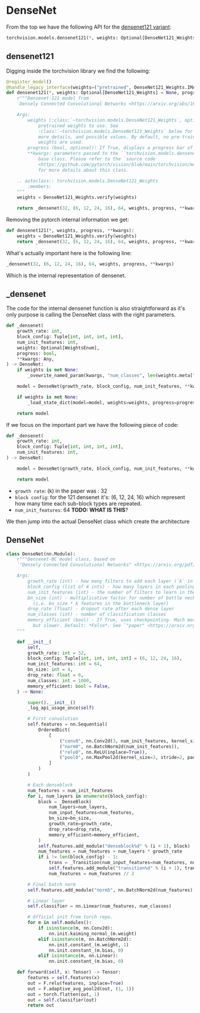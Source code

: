 # DenseNet
From the top we have the following API for the [densenet121 variant](https://pytorch.org/vision/main/models/generated/torchvision.models.densenet121.html#torchvision.models.densenet121):
```python
torchvision.models.densenet121(*, weights: Optional[DenseNet121_Weights] = None, progress: bool = True, **kwargs: Any)
```

## densenet121
Digging inside the torchvision library we find the following:
```python
@register_model()
@handle_legacy_interface(weights=("pretrained", DenseNet121_Weights.IMAGENET1K_V1))
def densenet121(*, weights: Optional[DenseNet121_Weights] = None, progress: bool = True, **kwargs: Any) -> DenseNet:
    r"""Densenet-121 model from
    `Densely Connected Convolutional Networks <https://arxiv.org/abs/1608.06993>`_.

    Args:
        weights (:class:`~torchvision.models.DenseNet121_Weights`, optional): The
            pretrained weights to use. See
            :class:`~torchvision.models.DenseNet121_Weights` below for
            more details, and possible values. By default, no pre-trained
            weights are used.
        progress (bool, optional): If True, displays a progress bar of the download to stderr. Default is True.
        **kwargs: parameters passed to the ``torchvision.models.densenet.DenseNet``
            base class. Please refer to the `source code
            <https://github.com/pytorch/vision/blob/main/torchvision/models/densenet.py>`_
            for more details about this class.

    .. autoclass:: torchvision.models.DenseNet121_Weights
        :members:
    """
    weights = DenseNet121_Weights.verify(weights)

    return _densenet(32, (6, 12, 24, 16), 64, weights, progress, **kwargs)
```

Removing the pytorch internal information we get:

```python
def densenet121(*, weights, progress, **kwargs):
    weights = DenseNet121_Weights.verify(weights)
    return _densenet(32, (6, 12, 24, 16), 64, weights, progress, **kwargs)
```

What's actually important here is the following line:
```python
_densenet(32, (6, 12, 24, 16), 64, weights, progress, **kwargs)
```
Which is the internal representation of densenet.

## _densenet

The code for the internal densenet function is also straightforward as it's only purpose is calling the DenseNet class with the right parameters.
```python
def _densenet(
    growth_rate: int,
    block_config: Tuple[int, int, int, int],
    num_init_features: int,
    weights: Optional[WeightsEnum],
    progress: bool,
    **kwargs: Any,
) -> DenseNet:
    if weights is not None:
        _ovewrite_named_param(kwargs, "num_classes", len(weights.meta["categories"]))

    model = DenseNet(growth_rate, block_config, num_init_features, **kwargs)

    if weights is not None:
        _load_state_dict(model=model, weights=weights, progress=progress)

    return model
```

If we focus on the important part we have the following piece of code:
```python
def _densenet(
    growth_rate: int,
    block_config: Tuple[int, int, int, int],
    num_init_features: int,
) -> DenseNet:

    model = DenseNet(growth_rate, block_config, num_init_features, **kwargs)

    return model
```

- `growth rate`: (k) in the paper was : 32
- `block config`: for the 121 densenet it's: (6, 12, 24, 16) which represent how many time each sub-block types are repeated.
- `num_init_features`: 64 **TODO: WHAT IS THIS**?

We then jump into the actual DenseNet class which create the architecture

## DenseNet
```python
class DenseNet(nn.Module):
    r"""Densenet-BC model class, based on
    `"Densely Connected Convolutional Networks" <https://arxiv.org/pdf/1608.06993.pdf>`_.

    Args:
        growth_rate (int) - how many filters to add each layer (`k` in paper)
        block_config (list of 4 ints) - how many layers in each pooling block
        num_init_features (int) - the number of filters to learn in the first convolution layer
        bn_size (int) - multiplicative factor for number of bottle neck layers
          (i.e. bn_size * k features in the bottleneck layer)
        drop_rate (float) - dropout rate after each dense layer
        num_classes (int) - number of classification classes
        memory_efficient (bool) - If True, uses checkpointing. Much more memory efficient,
          but slower. Default: *False*. See `"paper" <https://arxiv.org/pdf/1707.06990.pdf>`_.
    """

    def __init__(
        self,
        growth_rate: int = 32,
        block_config: Tuple[int, int, int, int] = (6, 12, 24, 16),
        num_init_features: int = 64,
        bn_size: int = 4,
        drop_rate: float = 0,
        num_classes: int = 1000,
        memory_efficient: bool = False,
    ) -> None:

        super().__init__()
        _log_api_usage_once(self)

        # First convolution
        self.features = nn.Sequential(
            OrderedDict(
                [
                    ("conv0", nn.Conv2d(3, num_init_features, kernel_size=7, stride=2, padding=3, bias=False)),
                    ("norm0", nn.BatchNorm2d(num_init_features)),
                    ("relu0", nn.ReLU(inplace=True)),
                    ("pool0", nn.MaxPool2d(kernel_size=3, stride=2, padding=1)),
                ]
            )
        )

        # Each denseblock
        num_features = num_init_features
        for i, num_layers in enumerate(block_config):
            block = _DenseBlock(
                num_layers=num_layers,
                num_input_features=num_features,
                bn_size=bn_size,
                growth_rate=growth_rate,
                drop_rate=drop_rate,
                memory_efficient=memory_efficient,
            )
            self.features.add_module("denseblock%d" % (i + 1), block)
            num_features = num_features + num_layers * growth_rate
            if i != len(block_config) - 1:
                trans = _Transition(num_input_features=num_features, num_output_features=num_features // 2)
                self.features.add_module("transition%d" % (i + 1), trans)
                num_features = num_features // 2

        # Final batch norm
        self.features.add_module("norm5", nn.BatchNorm2d(num_features))

        # Linear layer
        self.classifier = nn.Linear(num_features, num_classes)

        # Official init from torch repo.
        for m in self.modules():
            if isinstance(m, nn.Conv2d):
                nn.init.kaiming_normal_(m.weight)
            elif isinstance(m, nn.BatchNorm2d):
                nn.init.constant_(m.weight, 1)
                nn.init.constant_(m.bias, 0)
            elif isinstance(m, nn.Linear):
                nn.init.constant_(m.bias, 0)

    def forward(self, x: Tensor) -> Tensor:
        features = self.features(x)
        out = F.relu(features, inplace=True)
        out = F.adaptive_avg_pool2d(out, (1, 1))
        out = torch.flatten(out, 1)
        out = self.classifier(out)
        return out
```